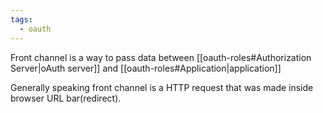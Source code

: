 ```yaml
---
tags:
  - oauth
---
```

Front channel is a way to pass data between [[oauth-roles#Authorization Server|oAuth server]] and [[oauth-roles#Application|application]]

Generally speaking front channel is a HTTP request that was made inside browser URL bar(redirect).  

